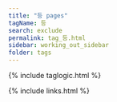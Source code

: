 ```yaml
---
title: "등 pages"
tagName: 등
search: exclude
permalink: tag_등.html
sidebar: working_out_sidebar
folder: tags
---
```

{% include taglogic.html %}

{% include links.html %}
